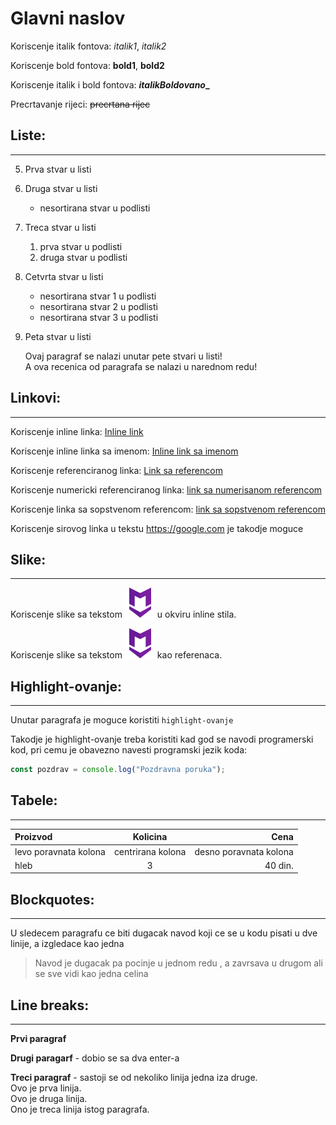 # Glavni naslov

Koriscenje italik fontova: *italik1*, _italik2_

Koriscenje bold fontova: **bold1**, __bold2__

Koriscenje italik i bold fontova: **_italikBoldovano__**

Precrtavanje rijeci: ~~precrtana rijec~~

## Liste:
---

  5. Prva stvar u listi
  6. Druga stvar u listi
      * nesortirana stvar u podlisti
  10. Treca stvar u listi
      1. prva stvar u podlisti
      2. druga stvar u podlisti
  11. Cetvrta stvar u listi
      - nesortirana stvar 1 u podlisti
      + nesortirana stvar 2 u podlisti
      * nesortirana stvar 3 u podlisti
  50. Peta stvar u listi
  
      Ovaj paragraf se nalazi unutar pete stvari u listi!  
      A ova recenica od paragrafa se nalazi u narednom redu!

## Linkovi:
---

Koriscenje inline linka: [Inline link](https://google.com)

Koriscenje inline linka sa imenom: [Inline link sa imenom](https://google.com "Google pretraga")

Koriscenje referenciranog linka: [Link sa referencom][referenca za link]

Koriscenje numericki referenciranog linka: [link sa numerisanom referencom][1]

Koriscenje linka sa sopstvenom referencom: [link sa sopstvenom referencom]

Koriscenje sirovog linka u tekstu <https://google.com> je takodje moguce

[1]: https://google.com
[referenca za link]: https://google.com
[link sa sopstvenom referencom]: https://google.com

## Slike:
---

Koriscenje slike sa tekstom ![slika1](https://github.com/adam-p/markdown-here/raw/master/src/common/images/icon48.png "opis slike 1") u okviru inline stila.

Koriscenje slike sa tekstom ![slika2] kao referenaca.

[slika2]: https://github.com/adam-p/markdown-here/raw/master/src/common/images/icon48.png "opis slike 2"

## Highlight-ovanje:
---

Unutar paragrafa je moguce koristiti `highlight-ovanje`

Takodje je highlight-ovanje treba koristiti kad god se navodi programerski kod, pri
cemu je obavezno navesti programski jezik koda:

```javascript
const pozdrav = console.log("Pozdravna poruka");
```
## Tabele:
---

| Proizvod              | Kolicina          | Cena                   |
| :--------------       | :------------:    | ----------:            |
| levo poravnata kolona | centrirana kolona | desno poravnata kolona |
| hleb                  | 3                 | 40 din.                     |

## Blockquotes:
---
U sledecem paragrafu ce biti dugacak navod koji ce se u kodu pisati u dve linije, a izgledace kao jedna

> Navod je dugacak pa pocinje u jednom redu
> , a zavrsava u drugom ali se sve vidi kao jedna celina

## Line breaks:
---
**Prvi paragraf**

**Drugi paragarf** - dobio se sa dva enter-a

**Treci paragraf** - sastoji se od nekoliko linija jedna iza druge.  
Ovo je prva linija.  
Ovo je druga linija.  
Ono je treca linija istog paragrafa.













